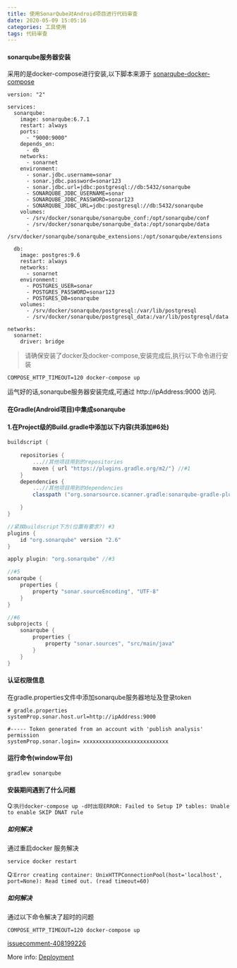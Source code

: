 ```yaml
---
title: 使用SonarQube对Android项目进行代码审查
date: 2020-05-09 15:05:16
categories: 工具使用
tags: 代码审查 
---
```

#### sonarqube服务器安装
采用的是docker-compose进行安装,以下脚本来源于
[sonarqube-docker-compose](https://github.com/cookcodeblog/OneDayDevOps/blob/master/components/sonarqube/docker-compose.yml)
```
version: "2"

services:
  sonarqube:
    image: sonarqube:6.7.1
    restart: always
    ports:
      - "9000:9000"
    depends_on:
      - db
    networks:
      - sonarnet
    environment:
      - sonar.jdbc.username=sonar
      - sonar.jdbc.password=sonar123
      - sonar.jdbc.url=jdbc:postgresql://db:5432/sonarqube
      - SONARQUBE_JDBC_USERNAME=sonar
      - SONARQUBE_JDBC_PASSWORD=sonar123
      - SONARQUBE_JDBC_URL=jdbc:postgresql://db:5432/sonarqube
    volumes:
      - /srv/docker/sonarqube/sonarqube_conf:/opt/sonarqube/conf
      - /srv/docker/sonarqube/sonarqube_data:/opt/sonarqube/data
      - /srv/docker/sonarqube/sonarqube_extensions:/opt/sonarqube/extensions

  db:
    image: postgres:9.6
    restart: always
    networks:
      - sonarnet
    environment:
      - POSTGRES_USER=sonar
      - POSTGRES_PASSWORD=sonar123
      - POSTGRES_DB=sonarqube
    volumes:
      - /srv/docker/sonarqube/postgresql:/var/lib/postgresql
      - /srv/docker/sonarqube/postgresql_data:/var/lib/postgresql/data

networks:
  sonarnet:
    driver: bridge
```
>请确保安装了docker及docker-compose,安装完成后,执行以下命令进行安装
```
COMPOSE_HTTP_TIMEOUT=120 docker-compose up
```
运气好的话,sonarqube服务器安装完成,可通过 http://ipAddress:9000 访问.



#### 在Gradle(Android项目)中集成sonarqube
#### 1.在Project级的Build.gradle中添加以下内容(共添加#6处)
```gradle
buildscript {
    
    repositories {
        ...//其他项目用到的repositories
        maven { url "https://plugins.gradle.org/m2/"} //#1
    }
    dependencies {
        ...//其他项目用到的dependencies
        classpath ("org.sonarsource.scanner.gradle:sonarqube-gradle-plugin:2.6")//#2

    }
}

//紧挨buildscript下方(位置有要求?) #3
plugins {
    id "org.sonarqube" version "2.6"
}

apply plugin: "org.sonarqube" //#3

//#5
sonarqube {
    properties {
        property "sonar.sourceEncoding", "UTF-8"
    }
}

//#6
subprojects {
    sonarqube {
        properties {
            property "sonar.sources", "src/main/java"
        }
    }
}

```

#### 认证权限信息
在gradle.properties文件中添加sonarqube服务器地址及登录token
```
# gradle.properties
systemProp.sonar.host.url=http://ipAddress:9000

#----- Token generated from an account with 'publish analysis' permission
systemProp.sonar.login= xxxxxxxxxxxxxxxxxxxxxxxxxxx
```

#### 运行命令(window平台)
```
gradlew sonarqube
```

#### 安装期间遇到了什么问题
Q:`执行docker-compose up -d时出现ERROR: Failed to Setup IP tables: Unable to enable SKIP DNAT rule`
##### 如何解决
通过重启docker 服务解决
```
service docker restart
```


Q:`Error creating container: UnixHTTPConnectionPool(host='localhost', port=None): Read timed out. (read timeout=60)`

##### 如何解决
通过以下命令解决了超时的问题
```shell
COMPOSE_HTTP_TIMEOUT=120 docker-compose up
```
[issuecomment-408199226](https://github.com/docker/compose/issues/4459#issuecomment-408199226)

More info: [Deployment](https://hexo.io/docs/one-command-deployment.html)
